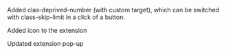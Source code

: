 Added clas-deprived-number (with custom target), which can be switched with class-skip-limit in a click of a button.

Added icon to the extension

Updated extension pop-up

